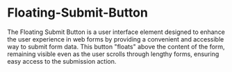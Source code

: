 # Floating-Submit-Button
The Floating Submit Button is a user interface element designed to enhance the user experience in web forms by providing a convenient and accessible way to submit form data. This button "floats" above the content of the form, remaining visible even as the user scrolls through lengthy forms, ensuring easy access to the submission action.
